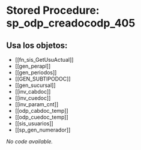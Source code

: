 # Stored Procedure: sp_odp_creadocodp_405

## Usa los objetos:
- [[fn_sis_GetUsuActual]]
- [[gen_perapl]]
- [[gen_periodos]]
- [[GEN_SUBTIPODOC]]
- [[gen_sucursal]]
- [[inv_cabdoc]]
- [[inv_cuedoc]]
- [[inv_param_cnt]]
- [[odp_cabdoc_temp]]
- [[odp_cuedoc_temp]]
- [[sis_usuarios]]
- [[sp_gen_numerador]]

*No code available.*
